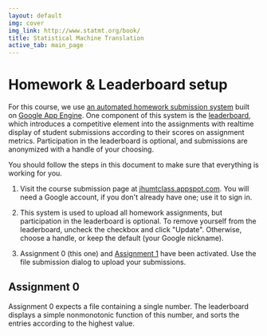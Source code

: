 ```yaml
---
layout: default
img: cover
img_link: http://www.statmt.org/book/
title: Statistical Machine Translation
active_tab: main_page 
---
```


Homework & Leaderboard setup
=============================================================

For this course, we use [an automated homework submission system](http://jhumtclass.appspot.com)
built on [Google App Engine](https://appengine.google.com). One component of this system is the
[leaderboard](leaderboard.html), which introduces a competitive element into the assignments with
realtime display of student submissions according to their scores on assignment
metrics. Participation in the leaderboard is optional, and submissions are anonymized with a handle
of your choosing.

You should follow the steps in this document to make sure that everything is working for you.

1. Visit the course submission page at [jhumtclass.appspot.com](http://jhumtclass.appspot.com). You
will need a Google account, if you don't already have one; use it to sign in.

2. This system is used to upload all homework assignments, but participation in the leaderboard is
optional. To remove yourself from the leaderboard, uncheck the checkbox and click
"Update". Otherwise, choose a handle, or keep the default (your Google nickname).

3. Assignment 0 (this one) and [Assignment 1](hw1.html) have been activated. Use the file submission
dialog to upload your submissions. 

## Assignment 0

Assignment 0 expects a file containing a single number. The leaderboard displays a simple
nonmonotonic function of this number, and sorts the entries according to the highest value.

